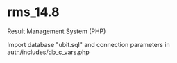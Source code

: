 rms_14.8
========

Result Management System (PHP)

Import database "ubit.sql" and connection parameters in auth/includes/db_c_vars.php
